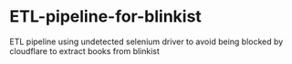 # ETL-pipeline-for-blinkist
ETL pipeline using undetected selenium driver to avoid being blocked by cloudflare to extract books from blinkist
